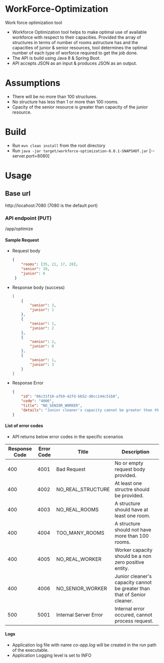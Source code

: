 # WorkForce-Optimization
Work force optimization tool
* Workforce Optimization tool helps to make optimal use of available workforce with respect to their capacities. Provided the array of structures in terms of number of rooms astructure has and the capacities of junior & senior resources, tool determines the optimal number of each type of worforce required to get the job done.
* The API is build using Java 8 & Spring Boot.
* API accepts JSON as an input & produces JSON as an output.

# Assumptions
* There will be no more than 100 structures.
* No structure has less than 1 or more than 100 rooms.
* Cpacity of the senior resource is greater than capacity of the junior resource.

# Build
* Run `mvn clean install` from the root directory
* Run `java -jar target/workforce-optimization-0.0.1-SNAPSHOT.jar` [--server.port=8080]

# Usage

## Base url
http://locahost:7080	(7080 is the default port)

### API endpoint (PUT)
/app/optimize

#### Sample Request
* Request body <br/>
	```json 
	{ 
		"rooms": [35, 21, 17, 28],
		"senior": 10, 
		"junior": 6 
	 }
	 ```

* Response body (success)
	```json 
	[
		{
			"senior": 3,
			"junior": 1
		},
		{
			"senior": 1,
			"junior": 2
		},
		{
			"senior": 2,
			"junior": 0
		},
		{
			"senior": 1,
			"junior": 3
		}
	]
	```

* Response Error

	```json
	{
		"id": "86c31f18-afb9-42fd-bb52-d0cc144c51b8",
		"code": "4006",
		"title": "NO_SENIOR_WORKER",
		"details": "Junior cleaner's capacity cannot be greater than that of Senior cleaner."
	}
	```

#### List of error codes

* API returns below error codes in the specific scenarios

| Response Code | Error Code | Title | Description |
| --- | --- | --- | --- |
| 400 | 4001 | Bad Request | No or empty request body provided. |
| 400 | 4002 | NO_REAL_STRUCTURE | At least one structre should be provided. |
| 400 | 4003 | NO_REAL_ROOMS | A structure should have at least one room. |
| 400 | 4004 | TOO_MANY_ROOMS | A structure should not have more than 100 rooms. |
| 400 | 4005 | NO_REAL_WORKER | Worker capacity should be a non zero positive entity. |
| 400 | 4006 | NO_SENIOR_WORKER | Junior cleaner's capacity cannot be greater than that of Senior cleaner. |
| 500 | 5001 | Internal Server Error | Internal error occured, cannot process request. |

#### Logs

* Application log file with name *co-app.log* will be created in the run path of the executable.
* Application Logging level is set to INFO
